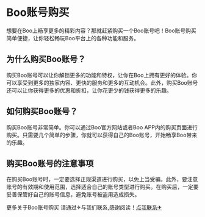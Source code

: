 # Boo账号购买

想要在Boo上畅享更多的精彩内容？那就赶紧购买一个Boo账号吧！Boo账号购买简单便捷，让你轻松畅玩Boo平台上的各种功能和服务。

## 为什么购买Boo账号？

购买Boo账号可以让你解锁更多的功能和特权，让你在Boo上拥有更好的体验。你可以享受到更多的独家内容、更快的服务和更多的互动机会。此外，购买Boo账号还可以让你获得更多的优惠和折扣，让你花更少的钱获得更多的乐趣。

## 如何购买Boo账号？

购买Boo账号非常简单。你可以通过Boo官方网站或者Boo APP内的购买页面进行购买。只需要几个简单的步骤，你就可以获得自己的Boo账号，开始畅享Boo带来的乐趣。

## 购买Boo账号的注意事项

在购买Boo账号时，一定要选择正规渠道进行购买，以免上当受骗。此外，要注意账号的有效期和使用范围，选择适合自己的账号类型进行购买。在购买后，一定要妥善保管好自己的账号信息，避免账号被盗用造成损失。

更多关于Boo账号购买 请通过✈与我们联系,感谢阅读！[点我联系✈](https://auth.G208.com)